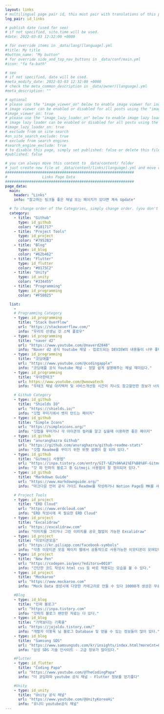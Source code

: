 ```yaml
---
layout: links
# multilingual page pair id, this must pair with translations of this page. (This name must be unique)
lng_pair: id_links

# publish date (used for seo)
# if not specified, site.time will be used.
#date: 2022-03-03 12:32:00 +0000

# for override items in _data/lang/[language].yml
#title: My title
#button_name: "My button"
# for override side_and_top_nav_buttons in _data/conf/main.yml
#icon: "fa fa-bath"

# seo
# if not specified, date will be used.
#meta_modify_date: 2022-03-03 12:32:00 +0000
# check the meta_common_description in _data/owner/[language].yml
#meta_description: ""

# optional
# please use the "image_viewer_on" below to enable image viewer for individual pages or posts (_posts/ or [language]/_posts folders).
# image viewer can be enabled or disabled for all posts using the "image_viewer_posts: true" setting in _data/conf/main.yml.
#image_viewer_on: true
# please use the "image_lazy_loader_on" below to enable image lazy loader for individual pages or posts (_posts/ or [language]/_posts folders).
# image lazy loader can be enabled or disabled for all posts using the "image_lazy_loader_posts: true" setting in _data/conf/main.yml.
#image_lazy_loader_on: true
# exclude from on site search
#on_site_search_exclude: true
# exclude from search engines
#search_engine_exclude: true
# to disable this page, simply set published: false or delete this file
#published: false

# you can always move this content to _data/content/ folder
# just create new file at _data/content/links/[language].yml and move content below.
###########################################################
#                Links Page Data
###########################################################
page_data:
  main:
    header: "Links"
    info: "참고하는 링크들 좋은 채널 또는 페이지가 있다면 계속 Update"

  # To change order of the Categories, simply change order. (you don't need to change list order.)
  category:
    - title: "Github"
      type: id_github
      color: "#181717"
    - title: "Project Tools"
      type: id_project
      color: "#7952B3"
    - title: "Blog"
      type: id_blog
      color: "#62b462"
    - title: "Flutter"
      type: id_flutter
      color: "#0175C2"
    - title: "Unity"
      type: id_unity
      color: "#334455"
    - title: "Programming"
      type: id_programming
      color: "#F58025"

  list:
    -
    # Programming Category
    - type: id_programming
      title: "Stack OverFlow"
      url: "https://stackoverflow.com/"
      info: "우리의 선생님 갓 스택 플로우"
    - type: id_programming
      title: "naver d2"
      url: "https://www.youtube.com/@naverd2848"
      info: "Naver d2 공식 Youtube 채널 - 업로드되는 DEVIEW의 내용들이 너무 좋다 추천합니다."
    - type: id_programming
      title: "코딩애플"
      url: "https://www.youtube.com/@codingapple"
      info: "코딩애플 공식 Youtube 채널 - 정말 쉽게 설명해주는 채널 재미있다."
    - type: id_programming
      title: "우아한테크"
      url: https://www.youtube.com/@woowatech
      info: "우테크 채널 아키텍처 및 서비스개선등 시간이 지나도 참고할만한 정보가 너무나 많이 있다."

    # Github Category
    - type: id_github
      title: "Shields IO"
      url: "https://shields.io/"
      info: "깃헙 꾸미기에서 뱃지 만드는 페이지"
    - type: id_github
      title: "Simple Icons"
      url: "https://simpleicons.org/"
      info: "깃헙을 꾸미거나 각 아이콘의 컬러를 알고 싶을때 이용하면 좋은 페이지"
    - type: id_github
      title: "anuranghazra Github"
      url: "https://github.com/anuraghazra/github-readme-stats"
      info: "깃헙 Readme를 꾸미기 위한 위젯 설명이 잘 되어 있다."
    - type: id_github
      title: "Gitmoji 사용법"
      url: "https://inpa.tistory.com/entry/GIT-%E2%9A%A1%EF%B8%8F-Gitmoji-%EC%82%AC%EC%9A%A9%EB%B2%95-Gitmoji-cli"
      info: "갓 파 인파의 블로그 중 Gitmoji 사용법이 잘 정리되어 있다."
    - type: id_github
      title: "Markdown Guide"
      url: "https://www.markdownguide.org/"
      info: "마크다운 언어 공식 가이드 Readme를 작성하거나 Notion Page등 MK를 사용할 줄 알면 쉽게 꾸밀 수 있다."

    # Project Tools
    - type: id_project
      title: "ERD Cloud"
      url: "https://www.erdcloud.com"
      info: "ERD 작성시에 꼭 필요한 ERD Cloud"
    - type: id_project
      title: "Excalidraw"
      url: "https://excalidraw.com"
      info: "이미지를 그리거나 그린 이미지를 공유_협업이 가능한 Excalidraw"
    - type: id_project
      title: "이모티콘모음"
      url: "https://kr.piliapp.com/facebook-symbols"
      info: "각종 이모티콘 모음 페이지 웹에서 공통적으로 사용가능한 이모티콘이 모여있다."
    - type: id_project
      title: "New Pen"
      url: "https://codepen.io/pen/?editors=0010"
      info: "간단한 코드 작성시 html css 등 바로 적용되는 모습을 볼 수 있다."
    - type: id_project
      title: "Mockaroo"
      url: "https://www.mockaroo.com"
      info: "Mock Data 생성시에 다양한 카테고리로 만들 수 있다 10000개 생성은 무료"

    #Blog
    - type: id_blog
      title: "인파 블로그"
      url: "https://inpa.tistory.com"
      info: "갓파의 블로그 왠만한 자료는 다 있다."
    - type: id_blog
      title: "기억보다는 기록을"
      url: "https://jojoldu.tistory.com/"
      info: "개발자 이동욱 님 블로그 Database 및 얻을 수 있는 정보들이 많이 있다."
    - type: id_blog
      title: "Samsung SDS"
      url: "https://www.samsungsds.com/kr/insights/index.html?moreCnt=0&backTypeId=&category=&reqArtId=1233713"
      info: "삼성 SDS 기술 인사이트 - 고급 정보가 많이있다."

    #Flutter
    - type: id_flutter
      title: "Coding Papa"
      url: "https://www.youtube.com/@TheCodingPapa"
      info: "더 코딩파파 youtube 공식 채널 - Flutter 정보를 얻기좋다"

    #Unity
    - type: id_unity
      title: "Unity 공식 채널"
      url: "https://www.youtube.com/@UnityKoreaHi"
      info: "유니티 youtube공식 채널"
---
```

